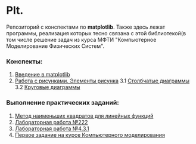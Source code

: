 # Plt.

Репозиторий с конспектами по **matplotlib**. Также здесь лежат программы, реализация которых тесно связана с этой библиотекой(в том числе решение задач из курса МФТИ "Компьютерное Моделирование Физических Систем".

### Конспекты: 
1. [Введение в matplotlib](https://github.com/EvgrafovMichail/plt/blob/main/matplotlib_1.ipynb)
2. [Работа с рисунками. Элементы рисунка](https://github.com/EvgrafovMichail/plt/blob/main/matplotlib_2.ipynb)
3.1 [Столбчатые диаграммы](https://github.com/EvgrafovMichail/plt/blob/main/matplotlib_3_1_diagramms_bars.ipynb)
3.2 [Круговые диаграммы](https://github.com/EvgrafovMichail/plt/blob/main/matplotlib_3_2_diagramms_pies.ipynb)

### Выполнение практических заданий:
1. [Метод наименьших квадратов для линейных функций](https://github.com/EvgrafovMichail/plt/blob/main/matplotlib_task_1_linear_mnk.ipynb)
2. [Лабораторная работа №222](https://github.com/EvgrafovMichail/plt/blob/main/matplotlib_lab_222.ipynb)
3. [Лабораторная работа №4.3.1](https://github.com/EvgrafovMichail/plt/blob/main/matplotlib_lab_431.ipynb)
4. [Первое задание на курсе Компьютерного моделирования](https://github.com/EvgrafovMichail/plt/blob/main/matplotlib_evgrafov_michail_915.ipynb)
